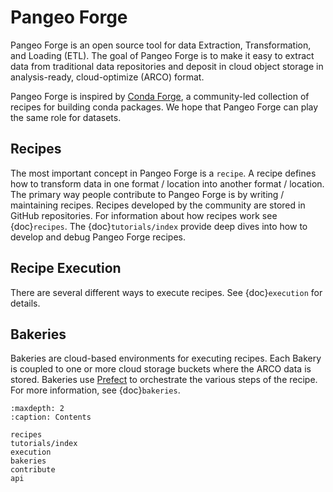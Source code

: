# Pangeo Forge

Pangeo Forge is an open source tool for data Extraction, Transformation, and Loading (ETL).
The goal of Pangeo Forge is to make it easy to extract data from traditional data
repositories and deposit in cloud object storage in analysis-ready, cloud-optimize (ARCO) format.

Pangeo Forge is inspired by [Conda Forge](https://conda-forge.org/), a
community-led collection of recipes for building conda packages.
We hope that Pangeo Forge can play the same role for datasets.

## Recipes

The most important concept in Pangeo Forge is a ``recipe``.
A recipe defines how to transform data in one format / location into another format / location.
The primary way people contribute to Pangeo Forge is by writing / maintaining recipes.
Recipes developed by the community are stored in GitHub repositories.
For information about how recipes work see {doc}`recipes`.
The {doc}`tutorials/index` provide deep dives into how to develop and debug Pangeo Forge recipes.

## Recipe Execution

There are several different ways to execute recipes.
See {doc}`execution` for details.

## Bakeries

Bakeries are cloud-based environments for executing recipes.
Each Bakery is coupled to one or more cloud storage buckets where the ARCO data is stored.
Bakeries use [Prefect](https://prefect.io/) to orchestrate the various steps
of the recipe.
For more information, see {doc}`bakeries`.


```{toctree}
:maxdepth: 2
:caption: Contents

recipes
tutorials/index
execution
bakeries
contribute
api

```
